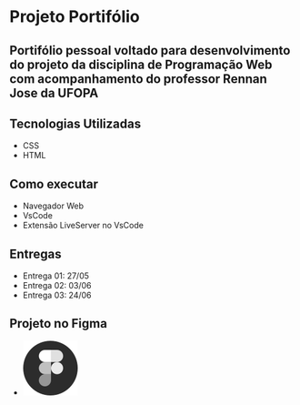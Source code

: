 # Projeto Portifólio
  
## Portifólio pessoal voltado para desenvolvimento do projeto da disciplina de Programação Web com acompanhamento do professor Rennan Jose da UFOPA

## Tecnologias Utilizadas
- CSS
- HTML

## Como executar
- Navegador Web
- VsCode
- Extensão LiveServer no VsCode

## Entregas
- Entrega 01: 27/05
- Entrega 02: 03/06
- Entrega 03: 24/06

## Projeto no Figma
- <a target="_blank" href="https://www.figma.com/file/ygkWHFUEBaTtqVSVkeWPR8/Portif%C3%B3lio-Pessoal?node-id=0%3A1">
    <img src="images/figma.svg" alt="Imagem GitHub">
</a>
